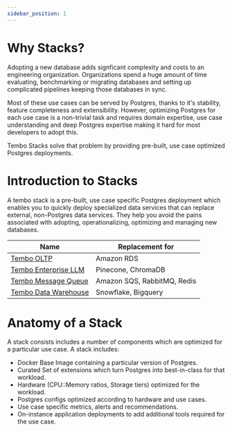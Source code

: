 ```yaml
---
sidebar_position: 1
---
```


# Why Stacks?

Adopting a new database adds signficant complexity and costs to an engineering organization. Organizations spend a huge amount of time evaluating, benchmarking or migrating databases and setting up complicated pipelines keeping those databases in sync.

Most of these use cases can be served by Postgres, thanks to it's stability, feature completeness and extensibility. However, optimizing Postgres for each use case is a non-trivial task and requires domain expertise, use case understanding and deep Postgres expertise making it hard for most developers to adopt this.

Tembo Stacks solve that problem by providing pre-built, use case optimized Postgres deployments.

# Introduction to Stacks

A tembo stack is a pre-built, use case specific Postgres deployment which enables you to quickly deploy specialized data services that can replace external, non-Postgres data services. They help you avoid the pains associated with adopting, operationalizing, optimizing and managing new databases.

|Name|Replacement for|
|----|---------------|
|[Tembo OLTP](oltp.md)| Amazon RDS |
|[Tembo Enterprise LLM](enterprise-llm.md)| Pinecone, ChromaDB |
|[Tembo Message Queue](message-queue.md)| Amazon SQS, RabbitMQ, Redis |
|[Tembo Data Warehouse](olap.md)| Snowflake, Bigquery |

# Anatomy of a Stack

A stack consists includes a number of components which are optimized for a particular use case. A stack includes:

* Docker Base Image containing a particular version of Postgres.
* Curated Set of extensions which turn Postgres into best-in-class for that workload.
* Hardware (CPU::Memory ratios, Storage tiers) optimized for the workload.
* Postgres configs optimized according to hardware and use cases.
* Use case specific metrics, alerts and recommendations.
* On-instance application deployments to add additional tools required for the use case.

